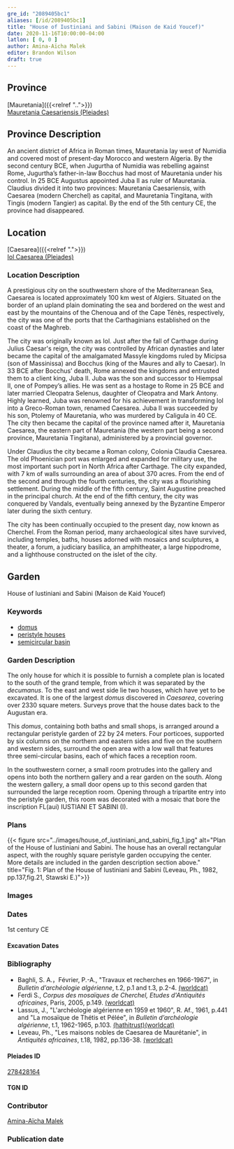 ```yaml
---
gre_id: "2089405bc1"
aliases: [/id/2089405bc1]
title: "House of Iustiniani and Sabini (Maison de Kaid Youcef)"
date: 2020-11-16T10:00:00-04:00
latlon: [ 0, 0 ]
author: Amina-Aïcha Malek
editor: Brandon Wilson
draft: true
---
```


## Province

[Mauretania]({{<relref "..">}}) \
[Mauretania Caesariensis (Pleiades)](https://pleiades.stoa.org/places/981532)

## Province Description

An ancient district of Africa in Roman times, Mauretania lay west of Numidia and covered most of present-day Morocco and western Algeria. By the second century BCE, when Jugurtha of Numidia was rebelling against Rome, Jugurtha’s father-in-law Bocchus had most of Mauretania under his control. In 25 BCE Augustus appointed Juba II as ruler of Mauretania. Claudius divided it into two provinces: Mauretania Caesariensis, with Caesarea (modern Cherchel) as capital, and Mauretania Tingitana, with Tingis (modern Tangier) as capital. By the end of the 5th century CE, the province had disappeared.

## Location

[Caesarea]({{<relref ".">}}) \
[Iol Caesarea (Pleiades)](https://pleiades.stoa.org/places/295279)

### Location Description

A prestigious city on the southwestern shore of the Mediterranean Sea, Caesarea is located approximately 100 km west of Algiers. Situated on the border of an upland plain dominating the sea and bordered on the west and east by the mountains of the Chenoua and of the Cape Ténès, respectively, the city was one of the ports that the Carthaginians established on the coast of the Maghreb.

The city was originally known as Iol. Just after the fall of Carthage during Julius Caesar's reign, the city was controlled by African dynasties and later became the capital of the amalgamated Massyle kingdoms ruled by Micipsa (son of Massinissa) and Bocchus (king of the Maures and ally to Caesar). In 33 BCE after Bocchus’ death, Rome annexed the kingdoms and entrusted them to a client king, Juba II. Juba was the son and successor to Hiempsal II, one of Pompey’s allies. He was sent as a hostage to Rome in 25 BCE and later married Cleopatra Selenus, daughter of Cleopatra and Mark Antony. Highly learned, Juba was renowned for his achievement in transforming Iol into a Greco-Roman town, renamed Caesarea. Juba II was succeeded by his son, Ptolemy of Mauretania, who was murdered by Caligula in 40 CE. The city then became the capital of the province named after it, Mauretania Caesarea, the eastern part of Mauretania (the western part being a second province, Mauretania Tingitana), administered by a provincial governor.

Under Claudius the city became a Roman colony, Colonia Claudia Caesarea. The old Phoenician port was enlarged and expanded for military use, the most important such port in North Africa after Carthage. The city expanded, with 7 km of walls surrounding an area of about 370 acres. From the end of the second and through the fourth centuries, the city was a flourishing settlement. During the middle of the fifth century, Saint Augustine preached in the principal church. At the end of the fifth century, the city was conquered by Vandals, eventually being annexed by the Byzantine Emperor later during the sixth century.

The city has been continually occupied to the present day, now known as Cherchel. From the Roman period, many archaeological sites have survived, including temples, baths, houses adorned with mosaics and sculptures, a theater, a forum, a judiciary basilica, an amphitheater, a large hippodrome, and a lighthouse constructed on the islet of the city.

<!--## Sublocation-->

<!--### Sublocation Description-->

## Garden

House of Iustiniani and Sabini (Maison de Kaid Youcef)

### Keywords
- [domus](http://vocab.getty.edu/page/aat/300005506)
- [peristyle houses](http://vocab.getty.edu/page/aat/300005452)
- [semicircular basin](#)


### Garden Description

The only house for which it is possible to furnish a complete plan is located to the south of the grand temple, from which it was separated by the *decumanus*. To the east and west side lie two houses, which have yet to be excavated. It is one of the largest *domus* discovered in *Caesarea*, covering over 2330 square meters. Surveys prove that the house dates back to the Augustan era.

This *domus*, containing both baths and small shops, is arranged around a rectangular peristyle garden of 22 by 24 meters. Four porticoes, supported by six columns on the northern and eastern sides and five on the southern and western sides, surround the open area with a low wall that features three semi-circular basins, each of which faces a reception room.

In the southwestern corner, a small room protrudes into the gallery and opens into both the northern gallery and a rear garden on the south. Along the western gallery, a small door opens up to this second garden that surrounded the large reception room. Opening through a tripartite entry into the peristyle garden, this room was decorated with a mosaic that bore the inscription FL(aui) IUSTIANI ET SABINI (I).

### Plans

{{< figure src="../images/house_of_iustiniani_and_sabini_fig_1.jpg" alt="Plan of the House of Iustiniani and Sabini. The house has an overall rectangular aspect, with the roughly square peristyle garden occupying the center. More details are included in the garden description section above." title="Fig. 1: Plan of the House of Iustiniani and Sabini (Leveau, Ph., 1982, pp.137,fig.21, Stawski E.)">}}

### Images

### Dates

1st century CE

#### Excavation Dates

### Bibliography

*  Baghli, S. A.，Février, P.-A., "Travaux et recherches en 1966-1967", in *Bulletin d’archéologie algérienne*, t.2, p.1 and t.3, p.2-4. [(worldcat)](http://www.worldcat.org/oclc/491481018)
* Ferdi S., *Corpus des mosaïques de Cherchel, Etudes d'Antiquités africaines*, Paris, 2005, p.149. [(worldcat)](http://www.worldcat.org/oclc/1006126274)
* Lassus, J., "L'archéologie algérienne en 1959 et 1960", R. Af., 1961, p.441 and "La mosaïque de Thétis et Pélée", in *Bulletin d’archéologie algérienne*, t.1, 1962-1965, p.103. [(hathitrust)](https://catalog.hathitrust.org/Record/008568139)[(worldcat)](http://www.worldcat.org/oclc/491480973)
* Leveau, Ph., "Les maisons nobles de Caesarea de Maurétanie", in *Antiquités africaines*, t.18, 1982, pp.136-38. [(worldcat)](http://www.worldcat.org/oclc/4797426670)

#### Pleiades ID

[278428164](https://pleiades.stoa.org/places/278428164)

#### TGN ID


### Contributor

[Amina-Aïcha Malek](http://worldcat.org/identities/lccn-n2012075871/)

### Publication date

<!--07 July 2020-->

<!--### Related articles-->

<!-- Links to other related articles. Leave blank for now -->
